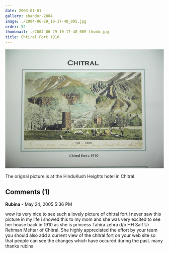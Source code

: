 ```yaml
---
date: 2003-01-01
gallery: shandur-2004
image: ./2004-06-29_10-17-40_005.jpg
order: 52
thumbnail: ./2004-06-29_10-17-40_005-thumb.jpg
title: Chtiral Fort 1910
---
```


![Chtiral Fort 1910](./2004-06-29_10-17-40_005.jpg)

The orignal picture is at the HinduKush Heights hotel in Chitral.

<div id="comments">

## Comments (1)

<div id="comment">

**Rubina** - May 24, 2005  5:36 PM

wow its very nice to see such a lovely picture of chitral fort i never saw this picture in my life i showed this to my mom and she was very excited to see her house back in 1910 as she is princess Tahira zehra d/o HH Saif Ur Rehman Mehtar of Chitral. She highly appreciated the effort by your team you should also add a current view of the chitral fort on your web site so that people can see the changes which have occured during the past.
many thanks
rubina

</div>

</div>